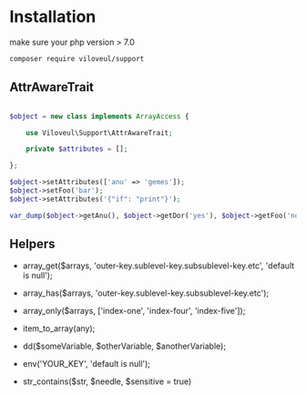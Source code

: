 
# Installation

make sure your php version > 7.0

```bash
composer require viloveul/support
```

## AttrAwareTrait

```php

$object = new class implements ArrayAccess {

	use Viloveul\Support\AttrAwareTrait;

	private $attributes = [];	

};

$object->setAttributes(['anu' => 'gemes']);
$object->setFoo('bar');
$object->setAttributes('{"if": "print"}');

var_dump($object->getAnu(), $object->getDor('yes'), $object->getFoo('no'), $object->foo, $object['foo'], $object);

```

## Helpers
- array_get($arrays, 'outer-key.sublevel-key.subsublevel-key.etc', 'default is null');
- array_has($arrays, 'outer-key.sublevel-key.subsublevel-key.etc');
- array_only($arrays, ['index-one', 'index-four', 'index-five']);
- item_to_array(any);

- dd($someVariable, $otherVariable, $anotherVariable);
- env('YOUR_KEY', 'default is null');
- str_contains($str, $needle, $sensitive = true)
